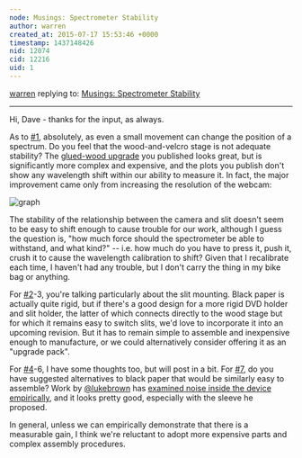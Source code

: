 ```yaml
---
node: Musings: Spectrometer Stability
author: warren
created_at: 2015-07-17 15:53:46 +0000
timestamp: 1437148426
nid: 12074
cid: 12216
uid: 1
---
```




[warren](../profile/warren) replying to: [Musings: Spectrometer Stability](../notes/stoft/07-17-2015/musings-spectrometer-stability)

----
Hi, Dave - thanks for the input, as always. 

As to [#1](/n/1), absolutely, as even a small movement can change the position of a spectrum. Do you feel that the wood-and-velcro stage is not adequate stability? The [glued-wood upgrade](/notes/stoft/03-02-2015/plab-3-spectrometer-upgrade-prototype) you published looks great, but is significantly more complex and expensive, and the plots you publish don't show any wavelength shift within our ability to measure it. In fact, the major improvement came only from increasing the resolution of the webcam:

![graph](https://i.publiclab.org/system/images/photos/000/009/114/original/CFL_545nmRez.gif)

The stability of the relationship between the camera and slit doesn't seem to be easy to shift enough to cause trouble for our work, although I guess the question is, "how much force should the spectrometer be able to withstand, and what kind?" -- i.e. how much do you have to press it, push it, crush it to cause the wavelength calibration to shift? Given that I recalibrate each time, I haven't had any trouble, but I don't carry the thing in my bike bag or anything.

For [#2](/n/2)-3, you're talking particularly about the slit mounting. Black paper is actually quite rigid, but if there's a good design for a more rigid DVD holder and slit holder, the latter of which connects directly to the wood stage but for which it remains easy to switch slits, we'd love to incorporate it into an upcoming revision. But it has to remain simple to assemble and inexpensive enough to manufacture, or we could alternatively consider offering it as an "upgrade pack".

For [#4](/n/4)-6, I have some thoughts too, but will post in a bit. For [#7](/n/7), do you have suggested alternatives to black paper that would be similarly easy to assemble? Work by [@lukebrown](/profile/lukebrown) has [examined noise inside the device empirically](/notes/lukebrown/07-11-2015/desktop-spectrometry-kit-v3-for-vnir-field-spectroscopy), and it looks pretty good, especially with the sleeve he proposed. 

In general, unless we can empirically demonstrate that there is a measurable gain, I think we're reluctant to adopt more expensive parts and complex assembly procedures. 